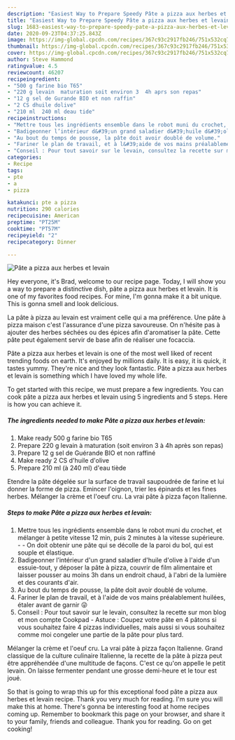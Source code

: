 ```yaml
---
description: "Easiest Way to Prepare Speedy Pâte a pizza aux herbes et levain"
title: "Easiest Way to Prepare Speedy Pâte a pizza aux herbes et levain"
slug: 1683-easiest-way-to-prepare-speedy-pate-a-pizza-aux-herbes-et-levain
date: 2020-09-23T04:37:25.843Z
image: https://img-global.cpcdn.com/recipes/367c93c2917fb246/751x532cq70/pate-a-pizza-aux-herbes-et-levain-photo-principale-de-la-recette.jpg
thumbnail: https://img-global.cpcdn.com/recipes/367c93c2917fb246/751x532cq70/pate-a-pizza-aux-herbes-et-levain-photo-principale-de-la-recette.jpg
cover: https://img-global.cpcdn.com/recipes/367c93c2917fb246/751x532cq70/pate-a-pizza-aux-herbes-et-levain-photo-principale-de-la-recette.jpg
author: Steve Hammond
ratingvalue: 4.5
reviewcount: 46207
recipeingredient:
- "500 g farine bio T65"
- "220 g levain  maturation soit environ 3  4h aprs son repas"
- "12 g sel de Gurande BIO et non raffin"
- "2 CS dhuile dolive"
- "210 ml  240 ml deau tide"
recipeinstructions:
- "Mettre tous les ingrédients ensemble dans le robot muni du crochet, et mélanger à petite vitesse 12 min, puis 2 minutes à la vitesse supérieure.   On doit obtenir une pâte qui se décolle de la paroi du bol, qui est souple et élastique."
- "Badigeonner l’intérieur d&#39;un grand saladier d&#39;huile d&#39;olive à l&#39;aide d&#39;un essuie-tout, y déposer la pâte à pizza, couvrir de film alimentaire et laisser pousser au moins 3h dans un endroit chaud, à l&#39;abri de la lumière et des courants d&#39;air."
- "Au bout du temps de pousse, la pâte doit avoir doublé de volume."
- "Fariner le plan de travail, et à l&#39;aide de vos mains préalablement huilées, étaler avant de garnir 😜"
- "Conseil : Pour tout savoir sur le levain, consultez la recette sur mon blog et mon compte Cookpad Astuce : Coupez votre pâte en 4 pâtons si vous souhaitez faire 4 pizzas individuelles, mais aussi si vous souhaitez comme moi congeler une partie de la pâte pour plus tard."
categories:
- Recipe
tags:
- pte
- a
- pizza

katakunci: pte a pizza 
nutrition: 290 calories
recipecuisine: American
preptime: "PT25M"
cooktime: "PT57M"
recipeyield: "2"
recipecategory: Dinner

---
```



![Pâte a pizza aux herbes et levain](https://img-global.cpcdn.com/recipes/367c93c2917fb246/751x532cq70/pate-a-pizza-aux-herbes-et-levain-photo-principale-de-la-recette.jpg)

Hey everyone, it's Brad, welcome to our recipe page. Today, I will show you a way to prepare a distinctive dish, pâte a pizza aux herbes et levain. It is one of my favorites food recipes. For mine, I'm gonna make it a bit unique. This is gonna smell and look delicious.

La pâte à pizza au levain est vraiment celle qui a ma préférence. Une pâte à pizza maison c&#39;est l&#39;assurance d&#39;une pizza savoureuse. On n&#39;hésite pas à ajouter des herbes séchées ou des épices afin d&#39;aromatiser la pâte. Cette pâte peut également servir de base afin de réaliser une focaccia.

Pâte a pizza aux herbes et levain is one of the most well liked of recent trending foods on earth. It's enjoyed by millions daily. It is easy, it is quick, it tastes yummy. They're nice and they look fantastic. Pâte a pizza aux herbes et levain is something which I have loved my whole life.


To get started with this recipe, we must prepare a few ingredients. You can cook pâte a pizza aux herbes et levain using 5 ingredients and 5 steps. Here is how you can achieve it.

<!--inarticleads1-->

##### The ingredients needed to make Pâte a pizza aux herbes et levain:

1. Make ready 500 g farine bio T65
1. Prepare 220 g levain à maturation (soit environ 3 à 4h après son repas)
1. Prepare 12 g sel de Guérande BIO et non raffiné
1. Make ready 2 CS d&#39;huile d&#39;olive
1. Prepare 210 ml (à 240 ml) d&#39;eau tiède


Etendre la pâte dégelée sur la surface de travail saupoudrée de farine et lui donner la forme de pizza. Emincer l&#39;oignon, trier les épinards et les fines herbes. Mélanger la crème et l&#39;oeuf cru. La vrai pâte à pizza façon Italienne. 

<!--inarticleads2-->

##### Steps to make Pâte a pizza aux herbes et levain:

1. Mettre tous les ingrédients ensemble dans le robot muni du crochet, et mélanger à petite vitesse 12 min, puis 2 minutes à la vitesse supérieure.  -  - On doit obtenir une pâte qui se décolle de la paroi du bol, qui est souple et élastique.
1. Badigeonner l’intérieur d&#39;un grand saladier d&#39;huile d&#39;olive à l&#39;aide d&#39;un essuie-tout, y déposer la pâte à pizza, couvrir de film alimentaire et laisser pousser au moins 3h dans un endroit chaud, à l&#39;abri de la lumière et des courants d&#39;air.
1. Au bout du temps de pousse, la pâte doit avoir doublé de volume.
1. Fariner le plan de travail, et à l&#39;aide de vos mains préalablement huilées, étaler avant de garnir 😜
1. Conseil : Pour tout savoir sur le levain, consultez la recette sur mon blog et mon compte Cookpad - Astuce : Coupez votre pâte en 4 pâtons si vous souhaitez faire 4 pizzas individuelles, mais aussi si vous souhaitez comme moi congeler une partie de la pâte pour plus tard.


Mélanger la crème et l&#39;oeuf cru. La vrai pâte à pizza façon Italienne. Grand classique de la culture culinaire Italienne, la recette de la pâte à pizza peut être appréhendée d&#39;une multitude de façons. C&#39;est ce qu&#39;on appelle le petit levain. On laisse fermenter pendant une grosse demi-heure et le tour est joué. 

So that is going to wrap this up for this exceptional food pâte a pizza aux herbes et levain recipe. Thank you very much for reading. I'm sure you will make this at home. There's gonna be interesting food at home recipes coming up. Remember to bookmark this page on your browser, and share it to your family, friends and colleague. Thank you for reading. Go on get cooking!
